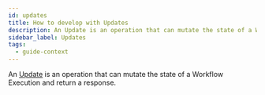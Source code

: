 ```yaml
---
id: updates
title: How to develop with Updates
description: An Update is an operation that can mutate the state of a Workflow Execution and return a response.
sidebar_label: Updates
tags:
  - guide-context
---
```


An [Update](/concepts/what-is-an-update) is an operation that can mutate the state of a Workflow Execution and return a response.

